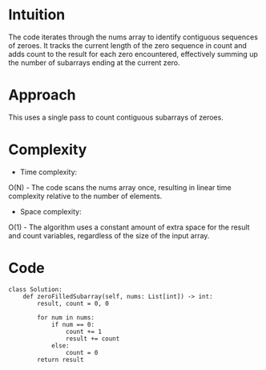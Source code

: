 # Intuition
<!-- Describe your first thoughts on how to solve this problem. -->
The code iterates through the nums array to identify contiguous sequences of zeroes. It tracks the current length of the zero sequence in count and adds count to the result for each zero encountered, effectively summing up the number of subarrays ending at the current zero.

# Approach
<!-- Describe your approach to solving the problem. -->
This uses a single pass to count contiguous subarrays of zeroes.

# Complexity
- Time complexity:
<!-- Add your time complexity here, e.g. $$O(n)$$ -->
O(N) - The code scans the nums array once, resulting in linear time complexity relative to the number of elements.

- Space complexity:
<!-- Add your space complexity here, e.g. $$O(n)$$ -->
O(1) - The algorithm uses a constant amount of extra space for the result and count variables, regardless of the size of the input array.

# Code
```python3 []
class Solution:
    def zeroFilledSubarray(self, nums: List[int]) -> int:
        result, count = 0, 0

        for num in nums:
            if num == 0:
                count += 1
                result += count
            else:
                count = 0
        return result
```
